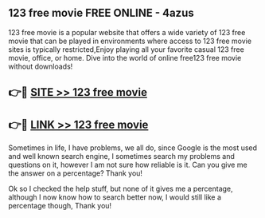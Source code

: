## 123 free movie FREE ONLINE - 4azus

123 free movie is a popular website that offers a wide variety of 123 free movie that can be played in environments where access to 123 free movie sites is typically restricted,Enjoy playing all your favorite casual 123 free movie, office, or home. Dive into the world of online free123 free movie without downloads!

## 👉🔴 [SITE >> 123 free movie](http://news.freeplayer.one?title=123_free_movie&ref=FRRE)

## 👉🔴 [LINK >> 123 free movie](http://news.freeplayer.one?title=123_free_movie&ref=FREE)

Sometimes in life, I have problems, we all do, since Google is the most used and well known search engine, I sometimes search my problems and questions on it, however I am not sure how reliable is it. Can you give me the answer on a percentage? Thank you!

Ok so I checked the help stuff, but none of it gives me a percentage, although I now know how to search better now, I would still like a percentage though, Thank you!